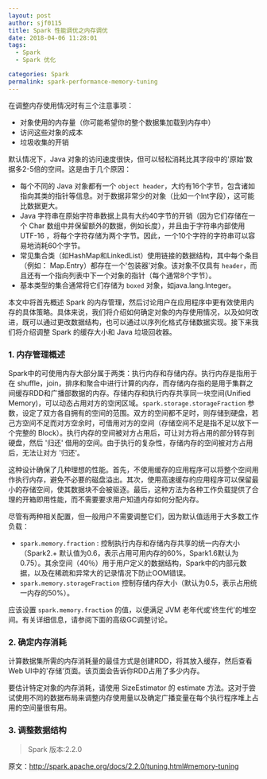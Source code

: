 ```yaml
---
layout: post
author: sjf0115
title: Spark 性能调优之内存调优
date: 2018-04-06 11:28:01
tags:
  - Spark
  - Spark 优化

categories: Spark
permalink: spark-performance-memory-tuning
---
```


在调整内存使用情况时有三个注意事项：
- 对象使用的内存量（你可能希望你的整个数据集加载到内存中）
- 访问这些对象的成本
- 垃圾收集的开销

默认情况下，Java 对象的访问速度很快，但可以轻松消耗比其字段中的'原始'数据多2-5倍的空间。这是由于几个原因：
- 每个不同的 Java 对象都有一个 `object header`，大约有16个字节，包含诸如指向其类的指针等信息。对于数据非常少的对象（比如一个Int字段），这可能比数据更大。
- Java 字符串在原始字符串数据上具有大约40字节的开销（因为它们存储在一个 Char 数组中并保留额外的数据，例如长度），并且由于字符串内部使用 UTF-16 ，将每个字符存储为两个字节。因此，一个10个字符的字符串可以容易地消耗60个字节。
- 常见集合类（如HashMap和LinkedList）使用链接的数据结构，其中每个条目（例如： Map.Entry）都存在一个'包装器'对象。该对象不仅具有 `header`，而且还有一个指向列表中下一个对象的指针（每个通常8个字节）。
- 基本类型的集合通常将它们存储为 `boxed` 对象，如java.lang.Integer。

本文中将首先概述 Spark 的内存管理，然后讨论用户在应用程序中更有效使用内存的具体策略。具体来说，我们将介绍如何确定对象的内存使用情况，以及如何改进，既可以通过更改数据结构，也可以通过以序列化格式存储数据实现。接下来我们将介绍调整 Spark 的缓存大小和 Java 垃圾回收器。

### 1. 内存管理概述

Spark中的可使用内存大部分属于两类：执行内存和存储内存。执行内存是指用于在 shuffle，join，排序和聚合中进行计算的内存，而存储内存指的是用于集群之间缓存RDD和广播部数据的内存。存储内存和执行内存共享同一块空间(Unified Memory)，可以动态占用对方的空闲区域。`spark.storage.storageFraction` 参数，设定了双方各自拥有的空间的范围。双方的空间都不足时，则存储到硬盘，若己方空间不足而对方空余时，可借用对方的空间（存储空间不足是指不足以放下一个完整的 Block）。执行内存的空间被对方占用后，可让对方将占用的部分转存到硬盘，然后 '归还' 借用的空间。由于执行的复杂性，存储内存的空间被对方占用后，无法让对方 '归还'。

这种设计确保了几种理想的性能。首先，不使用缓存的应用程序可以将整个空间用作执行内存，避免不必要的磁盘溢出。其次，使用高速缓存的应用程序可以保留最小的存储空间，使其数据块不会被驱逐。最后，这种方法为各种工作负载提供了合理的开箱即用性能，而不需要要求用户知道内存如何分配内存。

尽管有两种相关配置，但一般用户不需要调整它们，因为默认值适用于大多数工作负载：
- `spark.memory.fraction` : 控制执行内存和存储内存共享的统一内存大小（Spark2.+ 默认值为0.6，表示占用可用内存的60%，Spark1.6默认为0.75）。其余空间（40％）用于用户定义的数据结构，Spark中的内部元数据，以及在稀疏和异常大的记录情况下防止OOM错误。
- `spark.memory.storageFraction` 控制存储内存大小（默认为0.5，表示占用统一内存的50%）。

应该设置 `spark.memory.fraction` 的值，以便满足 JVM 老年代或'终生代'的堆空间。有关详细信息，请参阅下面的高级GC调整讨论。

### 2. 确定内存消耗

计算数据集所需的内存消耗量的最佳方式是创建RDD，将其放入缓存，然后查看Web UI中的'存储'页面。该页面会告诉你RDD占用了多少内存。

要估计特定对象的内存消耗，请使用 SizeEstimator 的 estimate 方法。这对于尝试使用不同的数据布局来调整内存使用量以及确定广播变量在每个执行程序堆上占用的空间量很有用。

### 3. 调整数据结构
















> Spark 版本:2.2.0

原文：http://spark.apache.org/docs/2.2.0/tuning.html#memory-tuning

